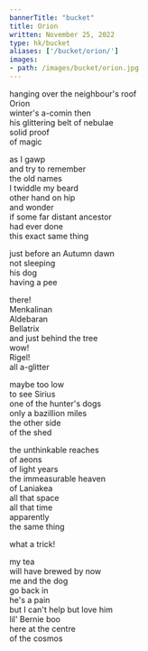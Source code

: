 ```yaml
---
bannerTitle: "bucket" 
title: Orion
written: November 25, 2022
type: hk/bucket
aliases: ['/bucket/orion/']
images:
- path: /images/bucket/orion.jpg
---
```


hanging over the neighbour's roof  
Orion  
winter's a-comin then  
his glittering belt of nebulae  
solid proof  
of magic  

as I gawp  
and try to remember  
the old names  
I twiddle my beard  
other hand on hip  
and wonder  
if some far distant ancestor  
had ever done  
this exact same thing  

just before an Autumn dawn  
not sleeping  
his dog  
having a pee  

there!  
Menkalinan  
Aldebaran  
Bellatrix  
and just behind the tree  
wow!  
Rigel!  
all a-glitter  

maybe too low  
to see Sirius  
one of the hunter's dogs  
only a bazillion miles  
the other side  
of the shed  

the unthinkable reaches  
of aeons  
of light years  
the immeasurable heaven  
of Laniakea  
all that space  
all that time  
apparently  
the same thing  

what a trick!  

my tea  
will have brewed by now  
me and the dog  
go back in  
he's a pain  
but I can't help but love him  
lil' Bernie boo  
here at the centre  
of the cosmos  
